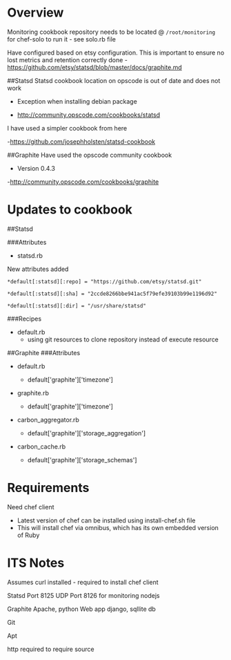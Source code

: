 Overview
========
Monitoring cookbook repository needs to be located @ `/root/monitoring` for chef-solo to run it - see solo.rb file

Have configured based on etsy configuration. This is important  to ensure no lost metrics and retention correctly done
-https://github.com/etsy/statsd/blob/master/docs/graphite.md

##Statsd
Statsd cookbook location on opscode is out of date and does not work

* Exception when installing debian package

- http://community.opscode.com/cookbooks/statsd

I have used a simpler cookbook from here

-https://github.com/josephholsten/statsd-cookbook

##Graphite
Have used the opscode community cookbook

* Version 0.4.3

-http://community.opscode.com/cookbooks/graphite

Updates to cookbook
===================
##Statsd

###Attributes

* statsd.rb 

New attributes added

	*default[:statsd][:repo] = "https://github.com/etsy/statsd.git"

	*default[:statsd][:sha] = "2ccde8266bbe941ac5f79efe39103b99e1196d92"

	*default[:statsd][:dir] = "/usr/share/statsd"

###Recipes

* default.rb
	* using git resources to clone repository instead of execute resource


##Graphite
###Attributes

* default.rb 

	* default['graphite']['timezone']

* graphite.rb 

	* default['graphite']['timezone']

* carbon_aggregator.rb

	* default['graphite']['storage_aggregation']

* carbon_cache.rb
	* default['graphite']['storage_schemas']


Requirements
========
Need chef client
* Latest version of chef can be installed using install-chef.sh file
* This will install chef via omnibus, which has its own embedded version of Ruby


ITS Notes
=========
Assumes curl installed - required to install chef client

Statsd
Port 8125 UDP
Port 8126  for monitoring
nodejs

Graphite
Apache, python
Web app django, sqllite db

Git

Apt

http required to require source

